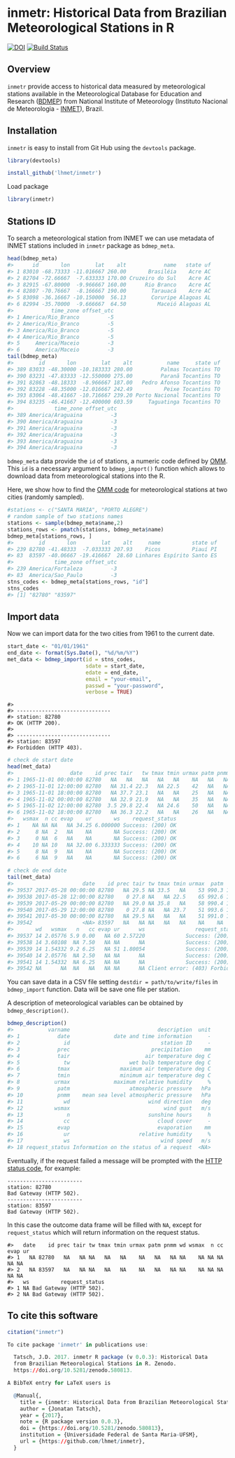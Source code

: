inmetr: Historical Data from Brazilian Meteorological Stations in R
================

<!-- README.md is generated from README.Rmd. Please edit that file -->
[![DOI](https://zenodo.org/badge/DOI/10.5281/zenodo.580813.svg)](https://doi.org/10.5281/zenodo.580813) [![Build Status](https://travis-ci.org/lhmet/inmetr.svg?branch=master)](https://travis-ci.org/lhmet/inmetr)

Overview
--------

`inmetr` provide access to historical data measured by meteorological stations available in the Meteorological Database for Education and Research ([BDMEP](http://www.inmet.gov.br/projetos/rede/pesquisa/)) from National Institute of Meteorology (Instituto Nacional de Meteorologia - [INMET](http://www.inmet.gov.br)), Brazil.

Installation
------------

`inmetr` is easy to install from Git Hub using the `devtools` package.

``` r
library(devtools)
```

``` r
install_github('lhmet/inmetr')
```

Load package

``` r
library(inmetr)
```

Stations ID
-----------

To search a meteorological station from INMET we can use metadata of INMET stations included in `inmetr` package as `bdmep_meta`.

``` r
head(bdmep_meta)
#>      id       lon        lat    alt            name   state uf
#> 1 83010 -68.73333 -11.016667 260.00       Brasiléia    Acre AC
#> 2 82704 -72.66667  -7.633333 170.00 Cruzeiro do Sul    Acre AC
#> 3 82915 -67.80000  -9.966667 160.00      Rio Branco    Acre AC
#> 4 82807 -70.76667  -8.166667 190.00        Tarauacá    Acre AC
#> 5 83098 -36.16667 -10.150000  56.13        Coruripe Alagoas AL
#> 6 82994 -35.70000  -9.666667  64.50          Maceió Alagoas AL
#>            time_zone offset_utc
#> 1 America/Rio_Branco         -5
#> 2 America/Rio_Branco         -5
#> 3 America/Rio_Branco         -5
#> 4 America/Rio_Branco         -5
#> 5     America/Maceio         -3
#> 6     America/Maceio         -3
tail(bdmep_meta)
#>        id       lon        lat    alt           name     state uf
#> 389 83033 -48.30000 -10.183333 280.00         Palmas Tocantins TO
#> 390 83231 -47.83333 -12.550000 275.00         Paranã Tocantins TO
#> 391 82863 -48.18333  -8.966667 187.00   Pedro Afonso Tocantins TO
#> 392 83228 -48.35000 -12.016667 242.49          Peixe Tocantins TO
#> 393 83064 -48.41667 -10.716667 239.20 Porto Nacional Tocantins TO
#> 394 83235 -46.41667 -12.400000 603.59     Taguatinga Tocantins TO
#>             time_zone offset_utc
#> 389 America/Araguaina         -3
#> 390 America/Araguaina         -3
#> 391 America/Araguaina         -3
#> 392 America/Araguaina         -3
#> 393 America/Araguaina         -3
#> 394 America/Araguaina         -3
```

`bdmep_meta` data provide the `id` of stations, a numeric code defined by [OMM](http://www.wmo.int/pages/prog/www/ois/volume-a/StationIDs_Global_1509.pdf). This `id` is a necessary argument to `bdmep_import()` function which allows to download data from meteorological stations into the R.

Here, we show how to find the [OMM code](http://www.wmo.int/pages/prog/www/ois/volume-a/StationIDs_Global_1509.pdf) for meteorological stations at two cities (randomly sampled).

``` r
#stations <- c("SANTA MARIA", "PORTO ALEGRE")
# random sample of two stations names 
stations <- sample(bdmep_meta$name,2)
stations_rows <- pmatch(stations, bdmep_meta$name)
bdmep_meta[stations_rows, ]
#>        id       lon        lat    alt     name          state uf
#> 239 82780 -41.48333  -7.033333 207.93    Picos          Piauí PI
#> 83  83597 -40.06667 -19.416667  28.60 Linhares Espírito Santo ES
#>             time_zone offset_utc
#> 239 America/Fortaleza         -3
#> 83  America/Sao_Paulo         -3
stns_codes <- bdmep_meta[stations_rows, "id"] 
stns_codes
#> [1] "82780" "83597"
```

Import data
-----------

Now we can import data for the two cities from 1961 to the current date.

``` r
start_date <- "01/01/1961"
end_date <- format(Sys.Date(), "%d/%m/%Y")
met_data <- bdmep_import(id = stns_codes,
                         sdate = start_date, 
                         edate = end_date, 
                         email = "your-email",
                         passwd = "your-password",
                         verbose = TRUE)
```

    #> 
    #> ------------------------------
    #> station: 82780
    #> OK (HTTP 200).
    #> 
    #> ------------------------------
    #> station: 83597
    #> Forbidden (HTTP 403).

``` r
# check de start date
head(met_data)
#>                  date    id prec tair   tw tmax tmin urmax patm pnmm wd
#> 1 1965-11-01 00:00:00 82780   NA   NA   NA   NA   NA    NA   NA   NA NA
#> 2 1965-11-01 12:00:00 82780   NA 31.4 22.3   NA 22.5    42   NA   NA  5
#> 3 1965-11-01 18:00:00 82780   NA 37.7 23.1   NA   NA    25   NA   NA  0
#> 4 1965-11-02 00:00:00 82780   NA 32.9 21.9   NA   NA    35   NA   NA 18
#> 5 1965-11-02 12:00:00 82780  3.5 29.8 22.4   NA 24.6    50   NA   NA  9
#> 6 1965-11-02 18:00:00 82780   NA 36.3 22.2   NA   NA    26   NA   NA  9
#>   wsmax  n cc evap    ur       ws    request_status
#> 1    NA NA NA   NA 34.25 6.000000 Success: (200) OK
#> 2     8 NA  2   NA    NA       NA Success: (200) OK
#> 3     0 NA  6   NA    NA       NA Success: (200) OK
#> 4    10 NA 10   NA 32.00 6.333333 Success: (200) OK
#> 5     8 NA  9   NA    NA       NA Success: (200) OK
#> 6     6 NA  9   NA    NA       NA Success: (200) OK
```

``` r
# check de end date
tail(met_data)
#>                      date    id prec tair tw tmax tmin urmax  patm   pnmm
#> 39537 2017-05-28 00:00:00 82780   NA 29.5 NA 33.5   NA    53 990.3 1015.3
#> 39538 2017-05-28 12:00:00 82780    0 27.8 NA   NA 22.5    65 992.6 1017.8
#> 39539 2017-05-29 00:00:00 82780   NA 29.0 NA 35.8   NA    58 990.4 1015.5
#> 39540 2017-05-29 12:00:00 82780    0 27.8 NA   NA 23.7    51 993.6 1018.8
#> 39541 2017-05-30 00:00:00 82780   NA 29.5 NA   NA   NA    51 991.0 1016.1
#> 39542                <NA> 83597   NA   NA NA   NA   NA    NA    NA     NA
#>       wd   wsmax   n   cc evap ur      ws                request_status
#> 39537 14 2.05776 5.9 0.00   NA 60 2.57220             Success: (200) OK
#> 39538 14 3.60108  NA 7.50   NA NA      NA             Success: (200) OK
#> 39539 14 1.54332 9.2 6.25   NA 51 1.80054             Success: (200) OK
#> 39540 14 2.05776  NA 2.50   NA NA      NA             Success: (200) OK
#> 39541 14 1.54332  NA 6.25   NA NA      NA             Success: (200) OK
#> 39542 NA      NA  NA   NA   NA NA      NA Client error: (403) Forbidden
```

You can save data in a CSV file setting `destdir = path/to/write/files` in `bdmep_import` function. Data will be save one file per station.

A description of meteorological variables can be obtained by `bdmep_description()`.

``` r
bdmep_description()
#>           varname                            description  unit
#> 1            date              date and time information     -
#> 2              id                             station ID     -
#> 3            prec                          precipitation    mm
#> 4            tair                        air temperature deg C
#> 5              tw                   wet bulb temperature deg C
#> 6            tmax                maximum air temperature deg C
#> 7            tmin                minimum air temperature deg C
#> 8           urmax              maximum relative humidity     %
#> 9            patm                   atmospheric pressure   hPa
#> 10           pnmm    mean sea level atmospheric pressure   hPa
#> 11             wd                         wind direction   deg
#> 12          wsmax                              wind gust   m/s
#> 13              n                         sunshine hours     h
#> 14             cc                            cloud cover     -
#> 15           evap                            evaporation    mm
#> 16             ur                      relative humidity     %
#> 17             ws                             wind speed   m/s
#> 18 request_status Information on the status of a request  <NA>
```

Eventually, if the request failed a message will be prompted with the [HTTP status code](https://en.wikipedia.org/wiki/List_of_HTTP_status_codes), for example:

    ------------------------
    station: 82780
    Bad Gateway (HTTP 502).
    ------------------------
    station: 83597
    Bad Gateway (HTTP 502).

In this case the outcome data frame will be filled with `NA`, except for `request_status` which will return information on the request status.

    #>   date    id prec tair tw tmax tmin urmax patm pnmm wd wsmax  n cc evap ur
    #> 1   NA 82780   NA   NA NA   NA   NA    NA   NA   NA NA    NA NA NA   NA NA
    #> 2   NA 83597   NA   NA NA   NA   NA    NA   NA   NA NA    NA NA NA   NA NA
    #>   ws          request_status
    #> 1 NA Bad Gateway (HTTP 502).
    #> 2 NA Bad Gateway (HTTP 502).

To cite this software
---------------------

``` r
citation("inmetr")

To cite package 'inmetr' in publications use:

  Tatsch, J.D. 2017. inmetr R package (v 0.0.3): Historical Data
  from Brazilian Meteorological Stations in R. Zenodo.
  https://doi.org/10.5281/zenodo.580813.

A BibTeX entry for LaTeX users is

  @Manual{,
    title = {inmetr: Historical Data from Brazilian Meteorological Stations in R},
    author = {Jonatan Tatsch},
    year = {2017},
    note = {R package version 0.0.3},
    doi = {https://doi.org/10.5281/zenodo.580813},
    institution = {Universidade Federal de Santa Maria-UFSM},
    url = {https://github.com/lhmet/inmetr},
  }
```
